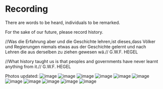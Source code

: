 # Recording

There are words to be heard, individuals to be remarked.

For the sake of our future, please record history.


//Was die Erfahrung aber und die Geschichte lehren,ist dieses,dass Völker und Regierungen niemals etwas aus der Geschichte gelernt und nach Lehren die aus derselben zu ziehen gewesen wä.//
G.W.F. HEGEL

//What history taught us is that peoples and governments have never learnt anything from it.//
G.W.F. HEGEL

Photos updated:
![image](https://github.com/yichuan-00/kitsch.GitHub.io/blob/master/img/QQ图片20200202162905.jpg)
![image](https://github.com/yichuan-00/kitsch.GitHub.io/blob/master/img/QQ图片20200202162908.jpg)
![image](https://github.com/yichuan-00/kitsch.GitHub.io/blob/master/img/QQ图片20200202162911.jpg)
![image](https://github.com/yichuan-00/kitsch.GitHub.io/blob/master/img/QQ图片20200202162914.jpg)
![image](https://github.com/yichuan-00/kitsch.GitHub.io/blob/master/img/QQ图片20200202162917.jpg)
![image](https://github.com/yichuan-00/kitsch.GitHub.io/blob/master/img/QQ图片20200202162919.jpg)
![image](https://github.com/yichuan-00/kitsch.GitHub.io/blob/master/img/QQ图片20200202162922.jpg)
![image](https://github.com/yichuan-00/kitsch.GitHub.io/blob/master/img/QQ图片20200202162924.jpg)
![image](https://github.com/yichuan-00/kitsch.GitHub.io/blob/master/img/QQ图片20200202162926.jpg)
![image](https://github.com/yichuan-00/kitsch.GitHub.io/blob/master/img/QQ图片20200202162928.jpg)
![image](https://github.com/yichuan-00/kitsch.GitHub.io/blob/master/img/QQ图片20200202162939.jpg)
